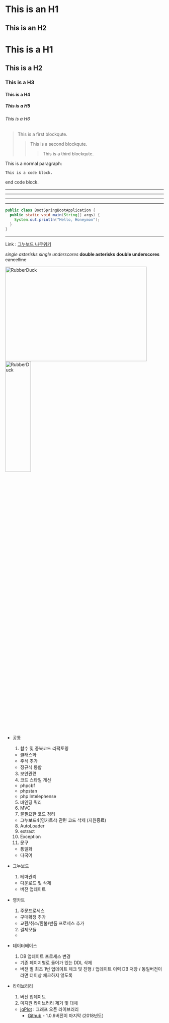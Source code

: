 This is an H1
=============
This is an H2
-------------

# This is a H1
## This is a H2
### This is a H3
#### This is a H4
##### This is a H5
###### This is a H6

> This is a first blockqute.
>	> This is a second blockqute.
>	>	> This is a third blockqute.


This is a normal paragraph:

    This is a code block.
    
end code block.

* * *

***

*****

- - -


```java
public class BootSpringBootApplication {
  public static void main(String[] args) {
    System.out.println("Hello, Honeymon");
  }
}
```

---------------------------------------

Link : [그누보드 나무위키](https://namu.wiki/w/%EA%B7%B8%EB%88%84%EB%B3%B4%EB%93%9C#s-2.2)

*single asterisks*
_single underscores_
**double asterisks**
__double underscores__
~~cancelline~~

<img src="/path/to/img.jpg" width="450px" height="300px" title="px(픽셀) 크기 설정" alt="RubberDuck"></img><br/>
<img src="/path/to/img.jpg" width="40%" height="30%" title="px(픽셀) 크기 설정" alt="RubberDuck"></img>

- 공통
  1. 함수 및 중복코드 리팩토링
    - 클래스화
    - 주석 추가
    - 정규식 통합
  3. 보안관련
  4. 코드 스타일 개선
    - phpcbf
    - phpstan
    - php Intelephense
  5. 바인딩 쿼리
  6. MVC
  7. 불필요한 코드 정리
    - 그누보드4(영카트4) 관련 코드 삭제 (지원종료)
  8. AutoLoader
  9. extract
  10. Exception
  11. 문구
    - 통일화
    - 다국어

- 그누보드
  1. 테마관리
    - 다운로드 및 삭제
    - 버전 업데이트

- 영카트 
  1. 주문프로세스
    - 구매확정 추가
    - 교환/취소/환불/반품 프로세스 추가
  2. 결제모듈
    - 

- 데이터베이스
  1. DB 업데이트 프로세스 변경
    - 기존 페이지별로 들어가 있는 DDL 삭제
    - 버전 별 최초 1번 업데이트 체크 및 진행 / 업데이트 이력 DB 저장 / 동일버전이라면 더이상 체크하지 않도록

- 라이브리리
  1. 버전 업데이트
  2. 미지원 라이브러리 제거 및 대체
    - [jqPlot](http://www.jqplot.com/) : 그래프 오픈 라이브러리
      - [Github](https://github.com/jqPlot/jqPlot) - 1.0.9버전이 마지막 (2018년도)
  

